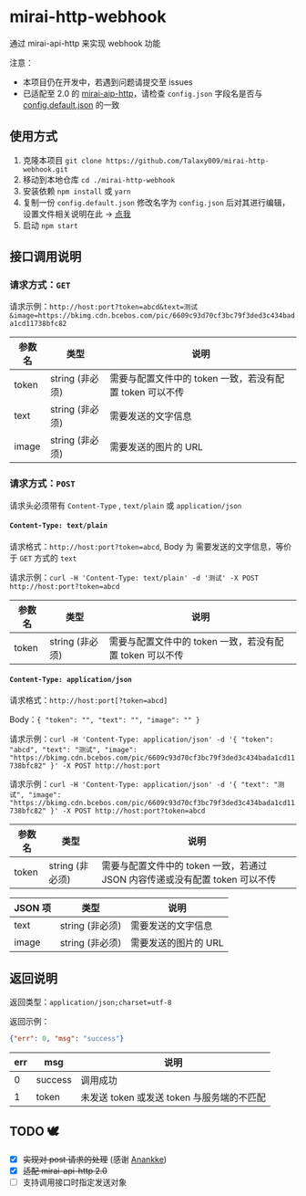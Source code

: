 # mirai-http-webhook

通过 mirai-api-http 来实现 webhook 功能

注意：

- 本项目仍在开发中，若遇到问题请提交至 issues
- 已适配至 2.0 的 [mirai-aip-http](https://github.com/project-mirai/mirai-api-http/)，请检查 `config.json` 字段名是否与 [config.default.json](./config.default.json) 的一致

## 使用方式

1. 克隆本项目 `git clone https://github.com/Talaxy009/mirai-http-webhook.git`
2. 移动到本地仓库 `cd ./mirai-http-webhook`
3. 安装依赖 `npm install` 或 `yarn`
4. 复制一份 `config.default.json` 修改名字为 `config.json` 后对其进行编辑，设置文件相关说明在此 → [点我](./docs/config.md)
5. 启动 `npm start`

## 接口调用说明

### 请求方式：`GET`

请求示例：`http://host:port?token=abcd&text=测试&image=https://bkimg.cdn.bcebos.com/pic/6609c93d70cf3bc79f3ded3c434bada1cd11738bfc82`

| 参数名 | 类型            | 说明                                                     |
| ------ | --------------- | -------------------------------------------------------- |
| token  | string (非必须) | 需要与配置文件中的 token 一致，若没有配置 token 可以不传 |
| text   | string (非必须) | 需要发送的文字信息                                       |
| image  | string (非必须) | 需要发送的图片的 URL                                     |

### 请求方式：`POST`

请求头必须带有 `Content-Type` , `text/plain` 或 `application/json`

#### `Content-Type: text/plain`

请求格式：`http://host:port?token=abcd`, Body 为 需要发送的文字信息，等价于 `GET` 方式的 `text`

请求示例：`curl -H 'Content-Type: text/plain' -d '测试' -X POST http://host:port?token=abcd`

| 参数名 | 类型            | 说明                                                     |
| ------ | --------------- | -------------------------------------------------------- |
| token  | string (非必须) | 需要与配置文件中的 token 一致，若没有配置 token 可以不传 |

#### `Content-Type: application/json`

请求格式：`http://host:port[?token=abcd]`

Body：`{
"token": "",
"text": "",
"image": ""
}`

请求示例：`curl -H 'Content-Type: application/json' -d '{ "token": "abcd", "text": "测试", "image": "https://bkimg.cdn.bcebos.com/pic/6609c93d70cf3bc79f3ded3c434bada1cd11738bfc82" }' -X POST http://host:port`

请求示例：`curl -H 'Content-Type: application/json' -d '{ "text": "测试", "image": "https://bkimg.cdn.bcebos.com/pic/6609c93d70cf3bc79f3ded3c434bada1cd11738bfc82" }' -X POST http://host:port?token=abcd`

| 参数名 | 类型            | 说明                                                     |
| ------ | --------------- | -------------------------------------------------------- |
| token  | string (非必须) | 需要与配置文件中的 token 一致，若通过 JSON 内容传递或没有配置 token 可以不传 |

| JSON 项 | 类型            | 说明                                                     |
| ------ | --------------- | -------------------------------------------------------- |
| text   | string (非必须) | 需要发送的文字信息                                       |
| image  | string (非必须) | 需要发送的图片的 URL                                     |

## 返回说明

返回类型：`application/json;charset=utf-8`

返回示例：

```json
{"err": 0, "msg": "success"}
```

| err | msg     | 说明                                       |
| --- | ------- | ------------------------------------------ |
| 0   | success | 调用成功                                   |
| 1   | token   | 未发送 token 或发送 token 与服务端的不匹配 |

## TODO 🕊

- [x] ~~实现对 post 请求的处理~~ (感谢 [Anankke](https://github.com/Anankke))
- [x] ~~适配 mirai-api-http 2.0~~
- [ ] 支持调用接口时指定发送对象
